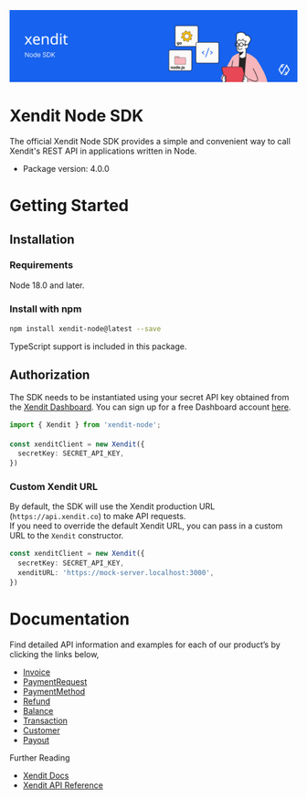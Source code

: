 ![Xendit Node SDK](images/header.jpg)

# Xendit Node SDK

The official Xendit Node SDK provides a simple and convenient way to call Xendit's REST API
in applications written in Node.

* Package version: 4.0.0

# Getting Started

## Installation

### Requirements

Node 18.0 and later.

### Install with npm
```bash
npm install xendit-node@latest --save
```

TypeScript support is included in this package.

## Authorization

The SDK needs to be instantiated using your secret API key obtained from the [Xendit Dashboard](https://dashboard.xendit.co/settings/developers#api-keys).
You can sign up for a free Dashboard account [here](https://dashboard.xendit.co/register).

```typescript
import { Xendit } from 'xendit-node';

const xenditClient = new Xendit({
  secretKey: SECRET_API_KEY,
})
```

### Custom Xendit URL
By default, the SDK will use the Xendit production URL (`https://api.xendit.co`) to make API requests.<br/>
If you need to override the default Xendit URL, you can pass in a custom URL to the `Xendit` constructor.

```typescript
const xenditClient = new Xendit({
  secretKey: SECRET_API_KEY,
  xenditURL: 'https://mock-server.localhost:3000',
})
```

# Documentation

Find detailed API information and examples for each of our product’s by clicking the links below,
* [Invoice](docs/Invoice.md)
* [PaymentRequest](docs/PaymentRequest.md)
* [PaymentMethod](docs/PaymentMethod.md)
* [Refund](docs/Refund.md)
* [Balance](docs/Balance.md)
* [Transaction](docs/Transaction.md)
* [Customer](docs/Customer.md)
* [Payout](docs/Payout.md)


Further Reading

* [Xendit Docs](https://docs.xendit.co/)
* [Xendit API Reference](https://developers.xendit.co/)